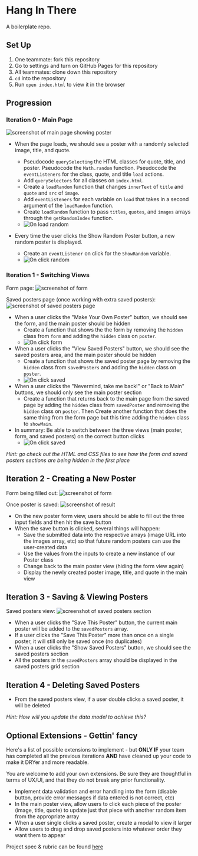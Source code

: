 # Hang In There

A boilerplate repo.

## Set Up

1. One teammate: fork this repository
2. Go to settings and turn on GitHub Pages for this repository
3. All teammates: clone down this repository
4. `cd` into the repository
5. Run `open index.html` to view it in the browser

## Progression

### Iteration 0 - Main Page

![screenshot of main page showing poster](/readme-imgs/homepage.png)

- When the page loads, we should see a poster with a randomly selected image, title, and quote.
  - Pseudocode `querySelecting` the HTML classes for quote, title, and poster. Pseudocode the `Math.random` function. Pseudocode the `eventListeners` for the class, quote, and title `load` actions.
  - Add `querySelectors` for all classes on `index.html`.
  - Create a `loadRandom` function that changes `innerText` of `title` and `quote` and `src` of `image`.
  - Add `eventListeners` for each variable on `load` that takes in a second argument of the `loadRandom` function.
  - Create `loadRandom` function to pass `titles`, `quotes`, and `images` arrays through the `getRandomIndex` function.
  - ![On load random](//media.giphy.com/media/llrPijEOL6KzZY0vqJ/giphy.gif)

- Every time the user clicks the Show Random Poster button, a new random poster is displayed.
  - Create an  `eventListener` on click for the `ShowRandom` variable.
  - ![On click random](https://giphy.com/gifs/QXPiCJKnGTuTVqSDl6/fullscreen)


### Iteration 1 - Switching Views

Form page:
![screenshot of form](/readme-imgs/form.png)

Saved posters page (once working with extra saved posters):
![screenshot of saved posters page](/readme-imgs/saved.png)

- When a user clicks the "Make Your Own Poster" button, we should see the form, and the main poster should be hidden
  - Create a function that shows the the form by removing the `hidden` class from `form` and adding the `hidden` class on `poster`.
  - ![On click form](https://giphy.com/gifs/dyXjIjgfMfh2H32XO4/fullscreen)
- When a user clicks the "View Saved Posters" button, we should see the saved posters area, and the main poster should be hidden
  - Create a function that shows the saved poster page by removing the `hidden` class from `savedPosters` and adding the `hidden` class on `poster`.
  - ![On click saved](https://giphy.com/gifs/hr3GBPAXmiTJLg5EzJ/fullscreen)
- When a user clicks the "Nevermind, take me back!" or "Back to Main" buttons, we should only see the main poster section
  - Create a function that returns back to the main page from the saved page by adding the `hidden` class from `savedPoster` and removing the `hidden` class on `poster`. Then Create another function that does the same thing from the form page but this time adding the `hidden` class to `showMain`.
- In summary: Be able to switch between the three views (main poster, form, and saved posters) on the correct button clicks
  - ![On click saved](https://giphy.com/gifs/WRiLrR4odmtOfzEs1l)

_Hint: go check out the HTML and CSS files to see how the form and saved posters sections are being hidden in the first place_

## Iteration 2 - Creating a New Poster

Form being filled out:
![screenshot of form](/readme-imgs/form.png)

Once poster is saved:
![screenshot of result](/readme-imgs/form-result.png)

- On the new poster form view, users should be able to fill out the three input fields and then hit the save button
- When the save button is clicked, several things will happen:
  - Save the submitted data into the respective arrays (image URL into the images array, etc) so that future random posters can use the user-created data
  - Use the values from the inputs to create a new instance of our Poster class
  - Change back to the main poster view (hiding the form view again)
  - Display the newly created poster image, title, and quote in the main view

## Iteration 3 - Saving & Viewing Posters

Saved posters view:
![screenshot of saved posters section](/readme-imgs/saved.png)

- When a user clicks the "Save This Poster" button, the current main poster will be added to the `savedPosters` array.
- If a user clicks the "Save This Poster" more than once on a single poster, it will still only be saved once (no duplicates)
- When a user clicks the "Show Saved Posters" button, we should see the saved posters section
- All the posters in the `savedPosters` array should be displayed in the saved posters grid section

## Iteration 4 - Deleting Saved Posters

- From the saved posters view, if a user double clicks a saved poster, it will be deleted

_Hint: How will you update the data model to achieve this?_

## Optional Extensions - Gettin' fancy

Here's a list of possible extensions to implement - but **ONLY IF** your team has completed all the previous iterations **AND** have cleaned up your code to make it DRYer and more readable.

You are welcome to add your own extensions. Be sure they are thoughtful in terms of UX/UI, and that they do not break any prior functionality.

- Implement data validation and error handling into the form (disable button, provide error messages if data entered is not correct, etc)
- In the main poster view, allow users to click each piece of the poster (image, title, quote) to update just that piece with another random item from the appropriate array
- When a user single clicks a saved poster, create a modal to view it larger
- Allow users to drag and drop saved posters into whatever order they want them to appear


Project spec & rubric can be found [here](https://frontend.turing.io/projects/module-1/hang-in-there.html)
